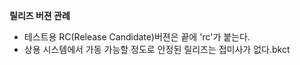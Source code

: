 **릴리즈 버젼 관례**
- 테스트용 RC(Release Candidate)버젼은 끝에 'rc'가 붙는다.
- 상용 시스템에서 가동 가능할 정도로 안정된 릴리즈는 접미사가 없다.bkct